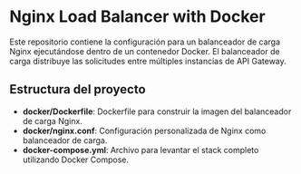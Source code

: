 # Nginx Load Balancer with Docker

Este repositorio contiene la configuración para un balanceador de carga Nginx ejecutándose dentro de un contenedor Docker. El balanceador de carga distribuye las solicitudes entre múltiples instancias de API Gateway.

## Estructura del proyecto

- **docker/Dockerfile**: Dockerfile para construir la imagen del balanceador de carga Nginx.
- **docker/nginx.conf**: Configuración personalizada de Nginx como balanceador de carga.
- **docker-compose.yml**: Archivo para levantar el stack completo utilizando Docker Compose.
